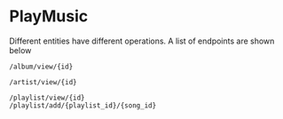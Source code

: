 # PlayMusic

Different entities have different operations. A list of endpoints are shown below

````
/album/view/{id}

/artist/view/{id}

/playlist/view/{id}
/playlist/add/{playlist_id}/{song_id}

````